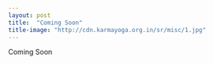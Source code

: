 ```yaml
---
layout: post
title:  "Coming Soon"
title-image: "http://cdn.karmayoga.org.in/sr/misc/1.jpg"
---
```

Coming Soon